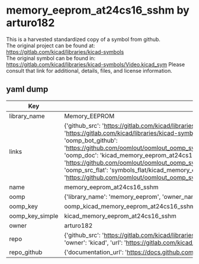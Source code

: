 # memory_eeprom_at24cs16_sshm by arturo182  
This is a harvested standardized copy of a symbol from github.  
The original project can be found at:  
https://gitlab.com/kicad/libraries/kicad-symbols  
The original symbol can be found in:
https://gitlab.com/kicad/libraries/kicad-symbols/Video.kicad_sym
Please consult that link for additional, details, files, and license information.  
## yaml dump  
| Key | Value |  
| --- | --- |  
| library_name | Memory_EEPROM |  
| links | {'github_src': 'https://gitlab.com/kicad/libraries/kicad-symbols/Video.kicad_sym', 'github_src_repo': 'https://gitlab.com/kicad/libraries/kicad-symbols', 'oomp_bot': 'kicad_memory_eeprom_at24cs16_sshm/working', 'oomp_bot_github': 'https://github.com/oomlout/oomlout_oomp_symbol_bot/tree/main/kicad_memory_eeprom_at24cs16_sshm/working', 'oomp_doc': 'kicad_memory_eeprom_at24cs16_sshm/working', 'oomp_doc_github': 'https://github.com/oomlout/oomlout_oomp_symbol_doc/tree/main/kicad_memory_eeprom_at24cs16_sshm/working', 'oomp_src_flat': 'symbols_flat/kicad_memory_eeprom_at24cs16_sshm/working', 'oomp_src_flat_github': 'https://github.com/oomlout/oomlout_oomp_symbol_src/tree/main/kicad_memory_eeprom_at24cs16_sshm/working'} |  
| name | memory_eeprom_at24cs16_sshm |  
| oomp | {'library_name': 'memory_eeprom', 'owner_name': 'kicad', 'symbol_name': 'memory_eeprom_at24cs16_sshm'} |  
| oomp_key | oomp_kicad_memory_eeprom_at24cs16_sshm |  
| oomp_key_simple | kicad_memory_eeprom_at24cs16_sshm |  
| owner | arturo182 |  
| repo | {'github_src': 'https://gitlab.com/kicad/libraries/kicad-symbols/Video.kicad_sym', 'name': 'libraries/kicad-symbols', 'owner': 'kicad', 'url': 'https://gitlab.com/kicad/libraries/kicad-symbols'} |  
| repo_github | {'documentation_url': 'https://docs.github.com/rest/repos/repos#get-a-repository', 'message': 'Not Found'} |  

